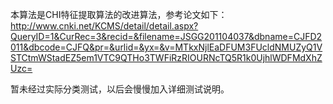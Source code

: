 本算法是CHI特征提取算法的改进算法，参考论文如下：http://www.cnki.net/KCMS/detail/detail.aspx?QueryID=1&CurRec=3&recid=&filename=JSGG201104037&dbname=CJFD2011&dbcode=CJFQ&pr=&urlid=&yx=&v=MTkxNjlEaDFUM3FUcldNMUZyQ1VSTCtmWStadEZ5em1VTC9QTHo3TWFiRzRIOURNcTQ5R1k0UjhlWDFMdXhZUzc=

暂未经过实际分类测试，以后会慢慢加入详细测试说明。
